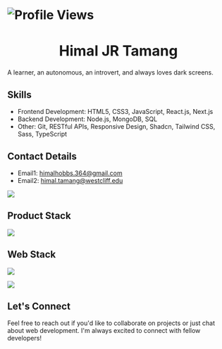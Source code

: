 # ![Profile Views](https://komarev.com/ghpvc/?username=devhimal&style=flat&color=blue)

<div align="center">
  <h1 style="font-size: 32px; font-weight: bold;">Himal JR Tamang</h1>
</div>
A learner, an autonomous, an introvert, and always loves dark screens.

## Skills  
- Frontend Development: HTML5, CSS3, JavaScript, React.js, Next.js
- Backend Development: Node.js, MongoDB, SQL
- Other: Git, RESTful APIs, Responsive Design, Shadcn, Tailwind CSS, Sass, TypeScript

## Contact Details
- Email1: himalhobbs.364@gmail.com
- Email2: himal.tamang@westcliff.edu
    
<a href="https://www.linkedin.com/in/himaljrtamang/" target="_blank">
   <img src="https://img.shields.io/badge/LinkedIn-0077B5?style=for-the-badge&logo=linkedin&logoColor=0e76a8&color=orangered">
</a>

## Product Stack
<p align="start">
  <a href="https://skillicons.dev">
    <img src="https://skillicons.dev/icons?i=nextjs,typescript,react,javascript,github,nodejs,c,mongodb,tailwindcss,sass,css,figma,api" />
  </a>
</p>

## Web Stack
<p align="start">
  <a href="https://skillicons.dev">
    <img src="https://skillicons.dev/icons?i=php,wordpress,craft-cms" />
  </a>
</p>

<img align="center" src="https://github-readme-stats.vercel.app/api/top-langs/?username=devhimal&layout=compact&theme=tokyonight&langs_count=6" />

## Let's Connect
Feel free to reach out if you'd like to collaborate on projects or just chat about web development. I'm always excited to connect with fellow developers!
